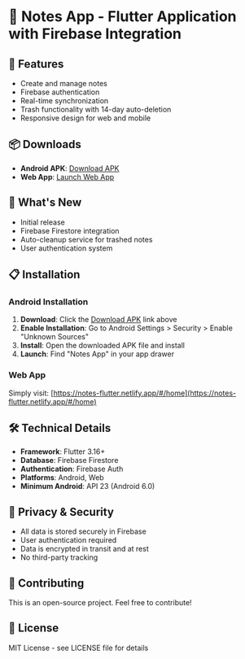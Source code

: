 # 📱 Notes App - Flutter Application with Firebase Integration

## 🚀 Features
- Create and manage notes
- Firebase authentication
- Real-time synchronization
- Trash functionality with 14-day auto-deletion
- Responsive design for web and mobile

## 📦 Downloads
- **Android APK**: [Download APK](https://github.com/racherim/Notes-Flutter/releases/tag/v1.0)
- **Web App**: [Launch Web App](https://notes-flutter.netlify.app/#/home)

## 🔧 What's New
- Initial release
- Firebase Firestore integration
- Auto-cleanup service for trashed notes
- User authentication system

## 📋 Installation

### Android Installation
1. **Download**: Click the [Download APK](https://download.1drv.ms/u/c/3272f7f19e8aaaed/EYKGni8kXmpMh4Vl5qHYJbUBOqJwVhsuljKNE-F_g6hrFg?e=bOjIKP) link above
2. **Enable Installation**: Go to Android Settings > Security > Enable "Unknown Sources"
3. **Install**: Open the downloaded APK file and install
4. **Launch**: Find "Notes App" in your app drawer

### Web App
Simply visit: [https://notes-flutter.netlify.app/#/home](https://notes-flutter.netlify.app/#/home)

## 🛠️ Technical Details
- **Framework**: Flutter 3.16+
- **Database**: Firebase Firestore
- **Authentication**: Firebase Auth
- **Platforms**: Android, Web
- **Minimum Android**: API 23 (Android 6.0)

## 🔐 Privacy & Security
- All data is stored securely in Firebase
- User authentication required
- Data is encrypted in transit and at rest
- No third-party tracking

## 🤝 Contributing
This is an open-source project. Feel free to contribute!

## 📄 License
MIT License - see LICENSE file for details
